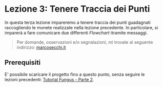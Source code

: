 # Lezione 3: Tenere Traccia dei Punti

In questa terza lezione impareremo a tenere traccia dei punti guadagnati raccogliendo le monete realizzate nella lezione precedente. In particolare, si imparerà a fare comunicare due differenti _Flowchart_ itramite messaggi.

> Per domande, osservazioni e/o segnalazioni, mi trovate al seguente indirizzo: [marcosecchi.it](http://marcosecchi.it)

## Prerequisiti

E' possibile scaricare il progetto fino a questo punto, senza seguire le lezioni precedenti: [Tutorial Fungus - Parte 2](https://github.com/marcosecchi/techio-tutorial-fungus-pickups/archive/part_01.zip).
